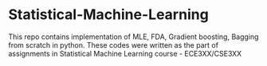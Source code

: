 # Statistical-Machine-Learning
This repo contains implementation of MLE, FDA, Gradient boosting, Bagging from scratch in python.
These codes were written as the part of assignments in Statistical Machine Learning course - ECE3XX/CSE3XX

